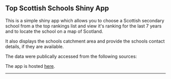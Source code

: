 ## Top Scottish Schools Shiny App

This is a simple shiny app which allows you to choose a Scottish secondary school
from a the top rankings list and view it's ranking for the last 7 years and to locate
the school on a map of Scotland. 

It also displays the schools catchment area and provide the schools contact details, 
if they are available.

The data were publically accessed from the following sources:

The app is hosted [here](https://dazcam.shinyapps.io/top_scottish_schools/). 

***
